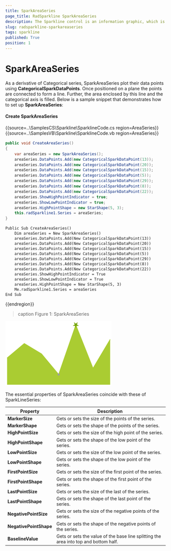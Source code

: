 ```yaml
---
title: SparkAreaSeries
page_title: RadSparkline SparkAreaSeries
description: The Sparkline control is an information graphic, which is characterized by small size, excellent performance
slug: radsparkline-sparkareaseries
tags: sparkline
published: True
position: 1
---
```


# SparkAreaSeries

As a derivative of Categorical series, SparkAreaSeries plot their data points using __CategoricalSparkDataPoints__. Once positioned on a plane the points are connected to form a line. Further, the area enclosed by this line and the categorical axis is filled. Below is a sample snippet that demonstrates how to set up __SparkAreaSeries__:

#### Create SparkAreaSeries

{{source=..\SamplesCS\Sparkline\SparklineCode.cs region=AreaSeries}} 
{{source=..\SamplesVB\Sparkline\SparklineCode.vb region=AreaSeries}}
````C#
public void CreateAreaSeries()
{
    var areaSeries = new SparkAreaSeries();
    areaSeries.DataPoints.Add(new CategoricalSparkDataPoint(13));
    areaSeries.DataPoints.Add(new CategoricalSparkDataPoint(20));
    areaSeries.DataPoints.Add(new CategoricalSparkDataPoint(15));
    areaSeries.DataPoints.Add(new CategoricalSparkDataPoint(5));
    areaSeries.DataPoints.Add(new CategoricalSparkDataPoint(29));
    areaSeries.DataPoints.Add(new CategoricalSparkDataPoint(8));
    areaSeries.DataPoints.Add(new CategoricalSparkDataPoint(22));
    areaSeries.ShowHighPointIndicator = true;
    areaSeries.ShowLowPointIndicator = true;
    areaSeries.HighPointShape = new StarShape(5, 3);
    this.radSparkline1.Series = areaSeries;
}

````
````VB.NET
Public Sub CreateAreaSeries()
    Dim areaSeries = New SparkAreaSeries()
    areaSeries.DataPoints.Add(New CategoricalSparkDataPoint(13))
    areaSeries.DataPoints.Add(New CategoricalSparkDataPoint(20))
    areaSeries.DataPoints.Add(New CategoricalSparkDataPoint(15))
    areaSeries.DataPoints.Add(New CategoricalSparkDataPoint(5))
    areaSeries.DataPoints.Add(New CategoricalSparkDataPoint(29))
    areaSeries.DataPoints.Add(New CategoricalSparkDataPoint(8))
    areaSeries.DataPoints.Add(New CategoricalSparkDataPoint(22))
    areaSeries.ShowHighPointIndicator = True
    areaSeries.ShowLowPointIndicator = True
    areaSeries.HighPointShape = New StarShape(5, 3)
    Me.radSparkline1.Series = areaSeries
End Sub

````
 

{{endregion}} 

>caption Figure 1: SparkAreaSeries

![](images/sparkareaseries001.png)

 The essential properties of SparkAreaSeries coincide with these of SparkLineSeries:

|__Property__|__Description__|
|---|---|
|__MarkerSize__|Gets or sets the size of the points of the series.|
|__MarkerShape__| Gets or sets the shape of the points of the series.|
|__HighPointSize__|Gets or sets the size of the high point of the series.|
|__HighPointShape__|Gets or sets the shape of the low point of the series.|
|__LowPointSize__|Gets or sets the size of the low point of the series.|
|__LowPointShape__|Gets or sets the shape of the low point of the series.|
|__FirstPointSize__|Gets or sets the size of the first point of the series.|
|__FirstPointShape__|Gets or sets the shape of the first point of the series.|
|__LastPointSize__|Gets or sets the size of the last of the series.|
|__LastPointShape__|Gets or sets the shape of the last point of the series.|
|__NegativePointSize__|Gets or sets the size of the negative points of the series.|
|__NegativePointShape__|Gets or sets the shape of the negative points of the series.|
|__BaselineValue__|Gets or sets the value of the base line splitting the area into top and bottom half.|

